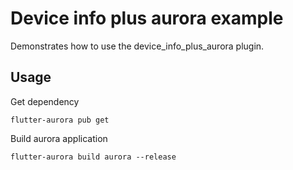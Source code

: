 # Device info plus aurora example

Demonstrates how to use the device_info_plus_aurora plugin.

## Usage

Get dependency

```shell
flutter-aurora pub get
```

Build aurora application

```shell
flutter-aurora build aurora --release
```
